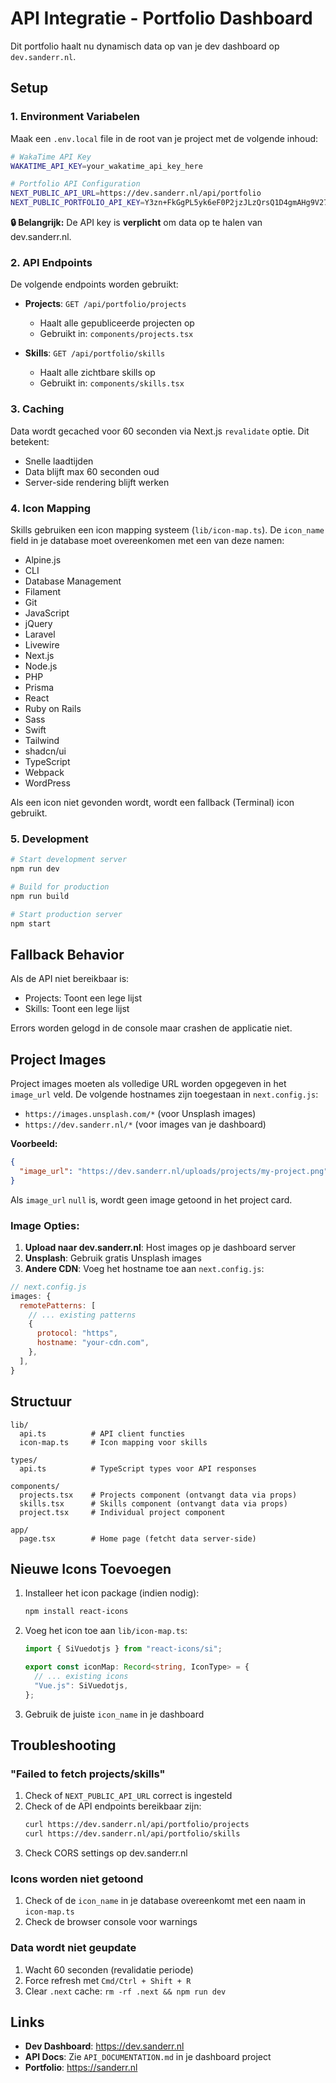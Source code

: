 # API Integratie - Portfolio Dashboard

Dit portfolio haalt nu dynamisch data op van je dev dashboard op `dev.sanderr.nl`.

## Setup

### 1. Environment Variabelen

Maak een `.env.local` file in de root van je project met de volgende inhoud:

```bash
# WakaTime API Key
WAKATIME_API_KEY=your_wakatime_api_key_here

# Portfolio API Configuration
NEXT_PUBLIC_API_URL=https://dev.sanderr.nl/api/portfolio
NEXT_PUBLIC_PORTFOLIO_API_KEY=Y3zn+FkGgPL5yk6eF0P2jzJLzQrsQ1D4gmAHg9V27Ns=
```

**🔒 Belangrijk:** De API key is **verplicht** om data op te halen van dev.sanderr.nl.

### 2. API Endpoints

De volgende endpoints worden gebruikt:

- **Projects**: `GET /api/portfolio/projects`
  - Haalt alle gepubliceerde projecten op
  - Gebruikt in: `components/projects.tsx`

- **Skills**: `GET /api/portfolio/skills`
  - Haalt alle zichtbare skills op
  - Gebruikt in: `components/skills.tsx`

### 3. Caching

Data wordt gecached voor 60 seconden via Next.js `revalidate` optie. Dit betekent:
- Snelle laadtijden
- Data blijft max 60 seconden oud
- Server-side rendering blijft werken

### 4. Icon Mapping

Skills gebruiken een icon mapping systeem (`lib/icon-map.ts`). De `icon_name` field in je database moet overeenkomen met een van deze namen:

- Alpine.js
- CLI
- Database Management
- Filament
- Git
- JavaScript
- jQuery
- Laravel
- Livewire
- Next.js
- Node.js
- PHP
- Prisma
- React
- Ruby on Rails
- Sass
- Swift
- Tailwind
- shadcn/ui
- TypeScript
- Webpack
- WordPress

Als een icon niet gevonden wordt, wordt een fallback (Terminal) icon gebruikt.

### 5. Development

```bash
# Start development server
npm run dev

# Build for production
npm run build

# Start production server
npm start
```

## Fallback Behavior

Als de API niet bereikbaar is:
- Projects: Toont een lege lijst
- Skills: Toont een lege lijst

Errors worden gelogd in de console maar crashen de applicatie niet.

## Project Images

Project images moeten als volledige URL worden opgegeven in het `image_url` veld. De volgende hostnames zijn toegestaan in `next.config.js`:

- `https://images.unsplash.com/*` (voor Unsplash images)
- `https://dev.sanderr.nl/*` (voor images van je dashboard)

**Voorbeeld:**
```json
{
  "image_url": "https://dev.sanderr.nl/uploads/projects/my-project.png"
}
```

Als `image_url` `null` is, wordt geen image getoond in het project card.

### Image Opties:

1. **Upload naar dev.sanderr.nl**: Host images op je dashboard server
2. **Unsplash**: Gebruik gratis Unsplash images
3. **Andere CDN**: Voeg het hostname toe aan `next.config.js`:

```javascript
// next.config.js
images: {
  remotePatterns: [
    // ... existing patterns
    {
      protocol: "https",
      hostname: "your-cdn.com",
    },
  ],
}
```

## Structuur

```
lib/
  api.ts          # API client functies
  icon-map.ts     # Icon mapping voor skills

types/
  api.ts          # TypeScript types voor API responses

components/
  projects.tsx    # Projects component (ontvangt data via props)
  skills.tsx      # Skills component (ontvangt data via props)
  project.tsx     # Individual project component

app/
  page.tsx        # Home page (fetcht data server-side)
```

## Nieuwe Icons Toevoegen

1. Installeer het icon package (indien nodig):
   ```bash
   npm install react-icons
   ```

2. Voeg het icon toe aan `lib/icon-map.ts`:
   ```typescript
   import { SiVuedotjs } from "react-icons/si";
   
   export const iconMap: Record<string, IconType> = {
     // ... existing icons
     "Vue.js": SiVuedotjs,
   };
   ```

3. Gebruik de juiste `icon_name` in je dashboard

## Troubleshooting

### "Failed to fetch projects/skills"

1. Check of `NEXT_PUBLIC_API_URL` correct is ingesteld
2. Check of de API endpoints bereikbaar zijn:
   ```bash
   curl https://dev.sanderr.nl/api/portfolio/projects
   curl https://dev.sanderr.nl/api/portfolio/skills
   ```
3. Check CORS settings op dev.sanderr.nl

### Icons worden niet getoond

1. Check of de `icon_name` in je database overeenkomt met een naam in `icon-map.ts`
2. Check de browser console voor warnings

### Data wordt niet geupdate

1. Wacht 60 seconden (revalidatie periode)
2. Force refresh met `Cmd/Ctrl + Shift + R`
3. Clear `.next` cache: `rm -rf .next && npm run dev`

## Links

- **Dev Dashboard**: https://dev.sanderr.nl
- **API Docs**: Zie `API_DOCUMENTATION.md` in je dashboard project
- **Portfolio**: https://sanderr.nl

